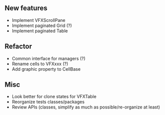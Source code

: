 ## New features

- Implement VFXScrollPane
- Implement paginated Grid (?)
- Implement paginated Table

## Refactor

- Common interface for managers (?)
- Rename cells to VFXxxx (?)
- Add graphic property to CellBase

## Misc

- Look better for clone states for VFXTable
- Reorganize tests classes/packages
- Review APIs (classes, simplify as much as possible/re-organize at least)
